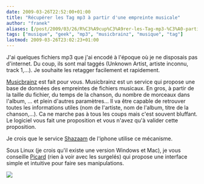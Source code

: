 ```yaml
---
date: 2009-03-26T22:52:00+01:00
title: "Récupérer les Tag mp3 à partir d'une empreinte musicale"
author: "franek"
aliases: [/post/2009/03/26/R%C3%A9cup%C3%A9rer-les-Tag-mp3-%C3%A0-partir-d-une-empreinte-musicale]
tags: ["musique", "geek", "mp3", "musicbrainz", "musique", "tag"]
lastmod: 2009-03-26T23:02:23+01:00
---
```

J'ai quelques fichiers mp3 que j'ai encodé à l'époque où je ne disposais pas d'internet. Du coup, ils sont mal taggés (Unknown Artist, artiste inconnu, track 1,...). Je souhaite les retagger facilement et rapidement.

[Musicbrainz](http://musicbrainz.org) est fait pour vous. Musicbrainz est un service qui propose une base de données des empreintes de fichiers musicaux. En gros, à partir de la taille du fichier, du temps de la chanson, du nombre de morceaux dans l'album, ... et plein d'autres paramètres... Il va être capable de retrouver toutes les informations utiles (nom de l'artiste, nom de l'album, titre de la chanson,...). Ca ne marche pas à tous les coups mais c'est souvent bluffant. Le logiciel vous fait une proposition et vous n'avez qu'à valider cette proposition.

Je crois que le service [Shazaam](http://www.shazam.com/music/web/home.html) de l'iphone utilise ce mécanisme.

Sous Linux (je crois qu'il existe une version Windows et Mac), je vous conseille [Picard](http://musicbrainz.org/doc/MusicBrainzTagger) (rien à voir avec les surgelés) qui propose une interface simple et intuitive pour faire ses manipulations.

![](http://wiki.musicbrainz.org/-/images/c/ce/picard090b1.png)

